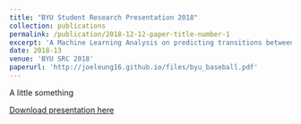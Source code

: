 ```yaml
---
title: "BYU Student Research Presentation 2018"
collection: publications
permalink: /publication/2018-12-12-paper-title-number-1
excerpt: 'A Machine Learning Analysis on predicting transitions between communities, using baseball teams as a proxy'
date: 2018-13
venue: 'BYU SRC 2018'
paperurl: 'http://joeleung16.github.io/files/byu_baseball.pdf'
---
```

A little something

[Download presentation here](http://joeleung16.github.io/files/byu_baseball.pdf)

